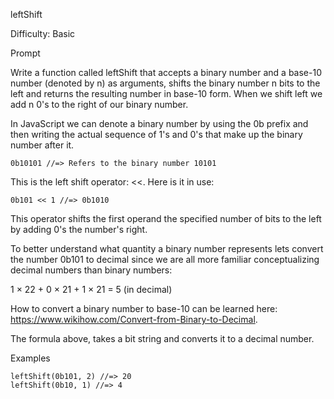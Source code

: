 leftShift

Difficulty: Basic

Prompt

Write a function called leftShift that accepts a binary number and a base-10 number (denoted by n) as arguments, shifts the binary number n bits to the left and returns the resulting number in base-10 form. When we shift left we add n 0's to the right of our binary number.

In JavaScript we can denote a binary number by using the 0b prefix and then writing the actual sequence of 1's and 0's that make up the binary number after it.
```
0b10101 //=> Refers to the binary number 10101
```
This is the left shift operator: <<. Here is it in use:
```
0b101 << 1 //=> 0b1010
```
This operator shifts the first operand the specified number of bits to the left by adding 0's the number's right.

To better understand what quantity a binary number represents lets convert the number 0b101 to decimal since we are all more familiar conceptualizing decimal numbers than binary numbers:

1 × 22 + 0 × 21 + 1 × 21 = 5 (in decimal)

How to convert a binary number to base-10 can be learned here: https://www.wikihow.com/Convert-from-Binary-to-Decimal.

The formula above, takes a bit string and converts it to a decimal number.

Examples
```
leftShift(0b101, 2) //=> 20
leftShift(0b10, 1) //=> 4 